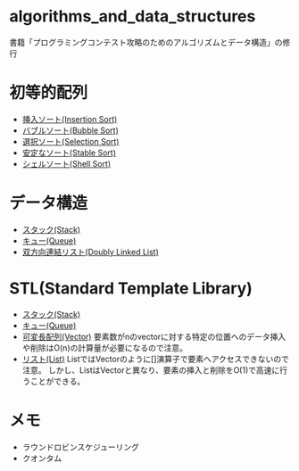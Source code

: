 # algorithms_and_data_structures
書籍「プログラミングコンテスト攻略のためのアルゴリズムとデータ構造」の修行

# 初等的配列
- [挿入ソート(Insertion Sort)](ALDS1_1_A_Insertion-Sort/main.cpp)
- [バブルソート(Bubble Sort)](ALDS1_2_A_Bubble-Sort/main.cpp)
- [選択ソート(Selection Sort)](ALDS1_2_B_Selection-Sort/main.cpp)
- [安定なソート(Stable Sort)](ALDS1_2_C_Stable-Sort/main.cpp)
- [シェルソート(Shell Sort)](ALDS1_2_D_Shell-Sort/main.cpp)

# データ構造
- [スタック(Stack)](ALDS1_3_A_Stack/main.cpp)
- [キュー(Queue)](ALDS1_3_B_Queue/main.cpp)
- [双方向連結リスト(Doubly Linked List)](ALDS1_3_C_Doubly-Linked-List/main.cpp)

# STL(Standard Template Library)
- [スタック(Stack)](STL/Stack/main.cpp)
- [キュー(Queue)](STL/Queue//main.cpp)
- [可変長配列(Vector)](STL/Vector/main.cpp)
  要素数がnのvectorに対する特定の位置へのデータ挿入や削除はO(n)の計算量が必要になるので注意。
- [リスト(List)](STL/List/main.cpp)
  ListではVectorのように[]演算子で要素へアクセスできないので注意。
  しかし、ListはVectorと異なり、要素の挿入と削除をO(1)で高速に行うことができる。

# メモ
  - ラウンドロビンスケジューリング
  - クオンタム

